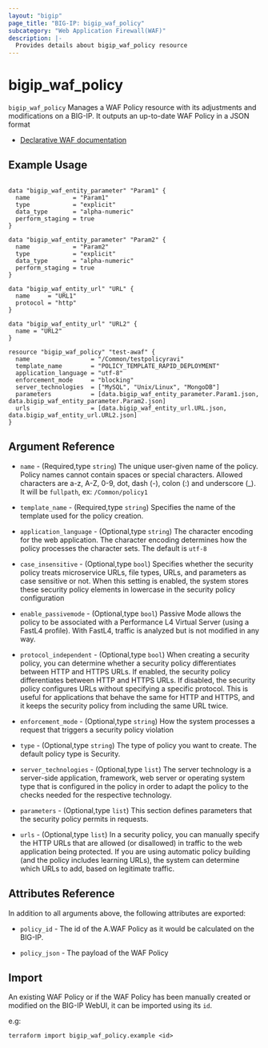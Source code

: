 ```yaml
---
layout: "bigip"
page_title: "BIG-IP: bigip_waf_policy"
subcategory: "Web Application Firewall(WAF)"
description: |-
  Provides details about bigip_waf_policy resource
---
```


# bigip_waf_policy

`bigip_waf_policy` Manages a WAF Policy resource with its adjustments and modifications on a BIG-IP.
It outputs an up-to-date WAF Policy in a JSON format

* [Declarative WAF documentation](https://clouddocs.f5.com/products/waf-declarative-policy/declarative_policy_v16_1.html)

## Example Usage 

```hcl

data "bigip_waf_entity_parameter" "Param1" {
  name            = "Param1"
  type            = "explicit"
  data_type       = "alpha-numeric"
  perform_staging = true
}

data "bigip_waf_entity_parameter" "Param2" {
  name            = "Param2"
  type            = "explicit"
  data_type       = "alpha-numeric"
  perform_staging = true
}

data "bigip_waf_entity_url" "URL" {
  name     = "URL1"
  protocol = "http"
}

data "bigip_waf_entity_url" "URL2" {
  name = "URL2"
}

resource "bigip_waf_policy" "test-awaf" {
  name                 = "/Common/testpolicyravi"
  template_name        = "POLICY_TEMPLATE_RAPID_DEPLOYMENT"
  application_language = "utf-8"
  enforcement_mode     = "blocking"
  server_technologies  = ["MySQL", "Unix/Linux", "MongoDB"]
  parameters           = [data.bigip_waf_entity_parameter.Param1.json, data.bigip_waf_entity_parameter.Param2.json]
  urls                 = [data.bigip_waf_entity_url.URL.json, data.bigip_waf_entity_url.URL2.json]
}

```

## Argument Reference

* `name` - (Required,type `string`) The unique user-given name of the policy. Policy names cannot contain spaces or special characters. Allowed characters are a-z, A-Z, 0-9, dot, dash (-), colon (:) and underscore (_). It will be `fullpath`, ex: `/Common/policy1`

* `template_name` - (Required,type `string`) Specifies the name of the template used for the policy creation.

* `application_language` - (Optional,type `string`) The character encoding for the web application. The character encoding determines how the policy processes the character sets. The default is `utf-8`

* `case_insensitive` - (Optional,type `bool`) Specifies whether the security policy treats microservice URLs, file types, URLs, and parameters as case sensitive or not. When this setting is enabled, the system stores these security policy elements in lowercase in the security policy configuration

* `enable_passivemode` - (Optional,type `bool`) Passive Mode allows the policy to be associated with a Performance L4 Virtual Server (using a FastL4 profile). With FastL4, traffic is analyzed but is not modified in any way.

* `protocol_independent` - (Optional,type `bool`) When creating a security policy, you can determine whether a security policy differentiates between HTTP and HTTPS URLs. If enabled, the security policy differentiates between HTTP and HTTPS URLs. If disabled, the security policy configures URLs without specifying a specific protocol. This is useful for applications that behave the same for HTTP and HTTPS, and it keeps the security policy from including the same URL twice.

* `enforcement_mode` - (Optional,type `string`) How the system processes a request that triggers a security policy violation

* `type` - (Optional,type `string`) The type of policy you want to create. The default policy type is Security.

* `server_technologies` - (Optional,type `list`) The server technology is a server-side application, framework, web server or operating system type that is configured in the policy in order to adapt the policy to the checks needed for the respective technology.

* `parameters` - (Optional,type `list`) This section defines parameters that the security policy permits in requests.

* `urls` - (Optional,type `list`) In a security policy, you can manually specify the HTTP URLs that are allowed (or disallowed) in traffic to the web application being protected. If you are using automatic policy building (and the policy includes learning URLs), the system can determine which URLs to add, based on legitimate traffic.

## Attributes Reference

In addition to all arguments above, the following attributes are exported:

* `policy_id` - The id of the A.WAF Policy as it would be calculated on the BIG-IP.

* `policy_json` - The payload of the WAF Policy


## Import
An existing WAF Policy or if the WAF Policy has been manually created or modified on the BIG-IP WebUI, it can be imported using its `id`.

e.g:

```
terraform import bigip_waf_policy.example <id>
```
